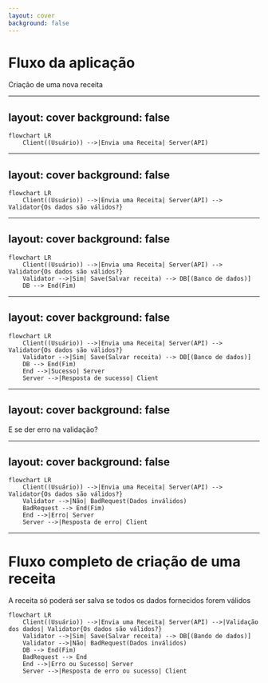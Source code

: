 ```yaml
---
layout: cover
background: false
---
```



# Fluxo da aplicação
Criação de uma nova receita

---
layout: cover
background: false
---

```mermaid
flowchart LR
    Client((Usuário)) -->|Envia uma Receita| Server(API)
```

---
layout: cover
background: false
---

```mermaid
flowchart LR
    Client((Usuário)) -->|Envia uma Receita| Server(API) --> Validator{Os dados são válidos?}
```

---
layout: cover
background: false
---

```mermaid
flowchart LR
    Client((Usuário)) -->|Envia uma Receita| Server(API) --> Validator{Os dados são válidos?}
    Validator -->|Sim| Save(Salvar receita) --> DB[(Banco de dados)]
    DB --> End(Fim)
```

---
layout: cover
background: false
---

```mermaid
flowchart LR
    Client((Usuário)) -->|Envia uma Receita| Server(API) --> Validator{Os dados são válidos?}
    Validator -->|Sim| Save(Salvar receita) --> DB[(Banco de dados)]
    DB --> End(Fim)
    End -->|Sucesso| Server
    Server -->|Resposta de sucesso| Client
```

---
layout: cover
background: false
---

E se der erro na validação?

---
layout: cover
background: false
---

```mermaid
flowchart LR
    Client((Usuário)) -->|Envia uma Receita| Server(API) --> Validator{Os dados são válidos?}
    Validator -->|Não| BadRequest(Dados inválidos)
    BadRequest --> End(Fim)
    End -->|Erro| Server
    Server -->|Resposta de erro| Client
```

---

# Fluxo completo de criação de uma receita

<div v-click>
A receita só poderá ser salva se todos os dados fornecidos forem válidos
</div>

```mermaid
flowchart LR
    Client((Usuário)) -->|Envia uma Receita| Server(API) -->|Validação dos dados| Validator{Os dados são válidos?}
    Validator -->|Sim| Save(Salvar receita) --> DB[(Bando de dados)]
    Validator -->|Não| BadRequest(Dados inválidos)
    DB --> End(Fim)
    BadRequest --> End
    End -->|Erro ou Sucesso| Server
    Server -->|Resposta de erro ou sucesso| Client
```




